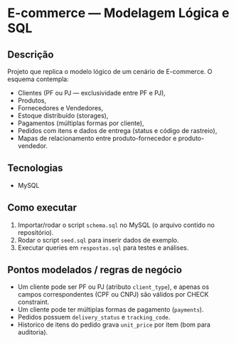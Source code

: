 # E-commerce — Modelagem Lógica e SQL

## Descrição
Projeto que replica o modelo lógico de um cenário de E-commerce. O esquema contempla:
- Clientes (PF ou PJ — exclusividade entre PF e PJ),
- Produtos,
- Fornecedores e Vendedores,
- Estoque distribuído (storages),
- Pagamentos (múltiplas formas por cliente),
- Pedidos com itens e dados de entrega (status e código de rastreio),
- Mapas de relacionamento entre produto-fornecedor e produto-vendedor.

## Tecnologias
- MySQL

## Como executar
1. Importar/rodar o script `schema.sql` no MySQL (o arquivo contido no repositório).
2. Rodar o script `seed.sql` para inserir dados de exemplo.
3. Executar queries em `respostas.sql` para testes e análises.

## Pontos modelados / regras de negócio
- Um cliente pode ser PF ou PJ (atributo `client_type`), e apenas os campos correspondentes (CPF ou CNPJ) são válidos por CHECK constraint.
- Um cliente pode ter múltiplas formas de pagamento (`payments`).
- Pedidos possuem `delivery_status` e `tracking_code`.
- Historico de itens do pedido grava `unit_price` por item (bom para auditoria).

